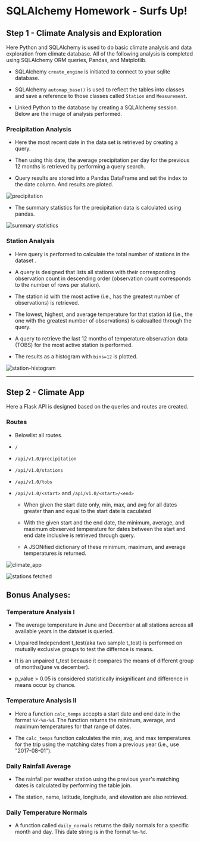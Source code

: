 # SQLAlchemy Homework - Surfs Up!


## Step 1 - Climate Analysis and Exploration

Here Python and SQLAlchemy is used to do basic climate analysis and data exploration from climate database. All of the following analysis is completed using SQLAlchemy ORM queries, Pandas, and Matplotlib.


* SQLAlchemy `create_engine` is initiated to connect to your sqlite database.

* SQLAlchemy `automap_base()` is used to reflect the tables into classes and save a reference to those classes called `Station` and `Measurement`.

* Linked Python to the database by creating a SQLAlchemy session. Below are the image of analysis performed.


### Precipitation Analysis

* Here the most recent date in the data set is retrieved by creating a query.

* Then using this date, the average precipitation per day for the previous 12 months is retrieved by performing a query search. 

* Query results are stored into a Pandas DataFrame and set the index to the date column. And results are ploted.

![precipitation](image_folder/prcp.png)

* The summary statistics for the precipitation data is calculated using pandas.

![summary statistics](image_folder/describe.PNG)

### Station Analysis

* Here query is performed to calculate the total number of stations in the dataset .

* A query is designed that lists all stations with their corresponding observation count in descending order (observation count corresponds to the number of rows per station).

* The station id with the most active (i.e., has the greatest number of observations) is retrieved.

* The lowest, highest, and average temperature for that station id (i.e., the one with the greatest number of observations) is calcualted through the query.


* A query to retrieve the last 12 months of temperature observation data (TOBS) for the most active station is performed.

* The results as a histogram with `bins=12` is plotted.

![station-histogram](image_folder/Temps.png)

- - -

## Step 2 - Climate App

Here a Flask API is designed based on the queries and routes are created.

### Routes

* Belowlist all routes.

* `/`

* `/api/v1.0/precipitation`

* `/api/v1.0/stations`

* `/api/v1.0/tobs`

* `/api/v1.0/<start>` and `/api/v1.0/<start>/<end>`


  * When given the start date only, min, max, and avg for all dates greater than and equal to the start date is caculated

  * With the given start and the end date,  the minimum, average, and maximum obvserved temperature for dates between the start and end date inclusive is retrieved through query.
  
  * A JSONified dictionary of these minimum, maximum, and average temperatures is returned.

![climate_app](image_folder/app.PNG)

![stations fetched](image_folder/stations.PNG)


## Bonus Analyses:

### Temperature Analysis I

* The average temperature in June and December at all stations across all available years in the dataset is queried. 

* Unpaired Independent t_test(aka two sample t_test) is performed on mutually exclusive groups to test the differnce is means.

* It is an unpaired t_test because it compares the means of different group of months(june vs december).

* p_value > 0.05 is considered statistically insignificant and difference in means occur by chance.


### Temperature Analysis II

* Here a function `calc_temps` accepts a start date and end date in the format `%Y-%m-%d`. The function returns the minimum, average, and maximum  temperatures for that range of dates.

* The `calc_temps` function calculates the min, avg, and max temperatures for the trip using the matching dates from a previous year (i.e., use "2017-08-01").


### Daily Rainfall Average


* The rainfall per weather station using the previous year's matching dates is calculated by performing the table join.

* The station, name, latitude, longitude, and elevation are also retrieved.

### Daily Temperature Normals


* A function called `daily_normals`  returns the daily normals for a specific month and day. This date string is in the format `%m-%d`.


